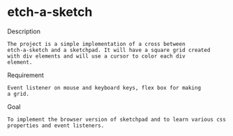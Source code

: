 # etch-a-sketch

Description

    The project is a simple implementation of a cross between 
    etch-a-sketch and a sketchpad. It will have a square grid created
    with div elements and will use a cursor to color each div
    element.

Requirement 
    
    Event listener on mouse and keyboard keys, flex box for making
    a grid.

Goal

    To implement the browser version of sketchpad and to learn various css
    properties and event listeners.
